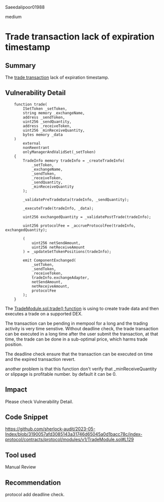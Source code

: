 Saeedalipoor01988

medium

# Trade transaction lack of expiration timestamp

## Summary
The [trade transaction](https://github.com/sherlock-audit/2023-05-Index/blob/3190057afd3085143a31746d65045a0d1bacc78c/index-protocol/contracts/protocol/modules/v1/TradeModule.sol#L129) lack of expiration timestamp.

## Vulnerability Detail
```solidity
    function trade(
        ISetToken _setToken,
        string memory _exchangeName,
        address _sendToken,
        uint256 _sendQuantity,
        address _receiveToken,
        uint256 _minReceiveQuantity,
        bytes memory _data
    )
        external
        nonReentrant
        onlyManagerAndValidSet(_setToken)
    {
        TradeInfo memory tradeInfo = _createTradeInfo(
            _setToken,
            _exchangeName,
            _sendToken,
            _receiveToken,
            _sendQuantity,
            _minReceiveQuantity
        );

        _validatePreTradeData(tradeInfo, _sendQuantity);

        _executeTrade(tradeInfo, _data);

        uint256 exchangedQuantity = _validatePostTrade(tradeInfo);

        uint256 protocolFee = _accrueProtocolFee(tradeInfo, exchangedQuantity);

        (
            uint256 netSendAmount,
            uint256 netReceiveAmount
        ) = _updateSetTokenPositions(tradeInfo);

        emit ComponentExchanged(
            _setToken,
            _sendToken,
            _receiveToken,
            tradeInfo.exchangeAdapter,
            netSendAmount,
            netReceiveAmount,
            protocolFee
        );
    }
```
The [TradeModule.sol.trade() function](https://github.com/sherlock-audit/2023-05-Index/blob/3190057afd3085143a31746d65045a0d1bacc78c/index-protocol/contracts/protocol/modules/v1/TradeModule.sol#L116) is using to create trade data and then executes a trade on a supported DEX. 

The transaction can be pending in mempool for a long and the trading activity is very time senstive. Without deadline check, the trade transaction can be executed in a long time after the user submit the transaction, at that time, the trade can be done in a sub-optimal price, which harms trade position.

The deadline check ensure that the transaction can be executed on time and the expired transaction revert.

another problem is that this function don't verify that _minReceiveQuantity or slippage is profitable number. by default it can be 0.

## Impact
Please check Vulnerability Detail.

## Code Snippet
https://github.com/sherlock-audit/2023-05-Index/blob/3190057afd3085143a31746d65045a0d1bacc78c/index-protocol/contracts/protocol/modules/v1/TradeModule.sol#L129

## Tool used
Manual Review

## Recommendation
protocol add deadline check.